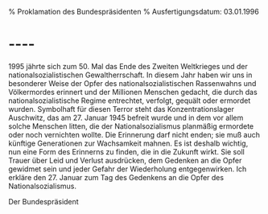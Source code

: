 % Proklamation des Bundespräsidenten
% Ausfertigungsdatum: 03.01.1996
 
# ----

1995 jährte sich zum 50. Mal das Ende des Zweiten Weltkrieges und der nationalsozialistischen Gewaltherrschaft. In diesem Jahr haben wir uns in besonderer Weise der Opfer des nationalsozialistischen Rassenwahns und Völkermordes erinnert und der Millionen Menschen gedacht, die durch das nationalsozialistische Regime entrechtet, verfolgt, gequält oder ermordet wurden. Symbolhaft für diesen Terror steht das Konzentrationslager Auschwitz, das am 27. Januar 1945 befreit wurde und in dem vor allem solche Menschen litten, die der Nationalsozialismus planmäßig ermordete oder noch vernichten wollte. Die Erinnerung darf nicht enden; sie muß auch künftige Generationen zur Wachsamkeit mahnen. Es ist deshalb wichtig, nun eine Form des Erinnerns zu finden, die in die Zukunft wirkt. Sie soll Trauer über Leid und Verlust ausdrücken, dem Gedenken an die Opfer gewidmet sein und jeder Gefahr der Wiederholung entgegenwirken. Ich erkläre den 27. Januar zum Tag des Gedenkens an die Opfer des Nationalsozialismus.

Der Bundespräsident
